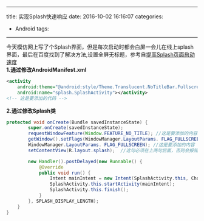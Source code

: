 ---
   title: 实现Splash快速响应
   date: 2016-10-02 16:16:07
   categories:
   - Android
   tags: 
   ---
今天模仿网上写了个Splash界面，但是每次启动时都会白屏一会儿在线上splash界面，最后在百度找到了解决方法,设置全屏无标题，参考自<a href="http://blog.csdn.net/pz0605/article/details/52023558">提高Splash页面启动速度</a>  
**1.通过修改AndroidManifest.xml**  
```xml
<activity
    android:theme="@android:style/Theme.Translucent.NoTitleBar.Fullscreen"
    android:name="splash.SplashActivity"></activity>
<!-- 这是要添加的代码 -->
```

**2.通过修改Splash类**  
```java
protected void onCreate(Bundle savedInstanceState) {
        super.onCreate(savedInstanceState);
        requestWindowFeature(Window.FEATURE_NO_TITLE); //这是要添加的内容
        getWindow().setFlags(WindowManager.LayoutParams. FLAG_FULLSCREEN , 
        WindowManager.LayoutParams. FLAG_FULLSCREEN); //这是要添加的内容 
        setContentView(R.layout.splash);  //这句必须在上两句后面，否则会报错

        new Handler().postDelayed(new Runnable() {
            @Override
            public void run() {
                Intent mainIntent = new Intent(SplashActivity.this, ChooseAreaActivity.class);
                SplashActivity.this.startActivity(mainIntent);
                SplashActivity.this.finish();
            }
        }, SPLASH_DISPLAY_LENGTH);
    }
}
```